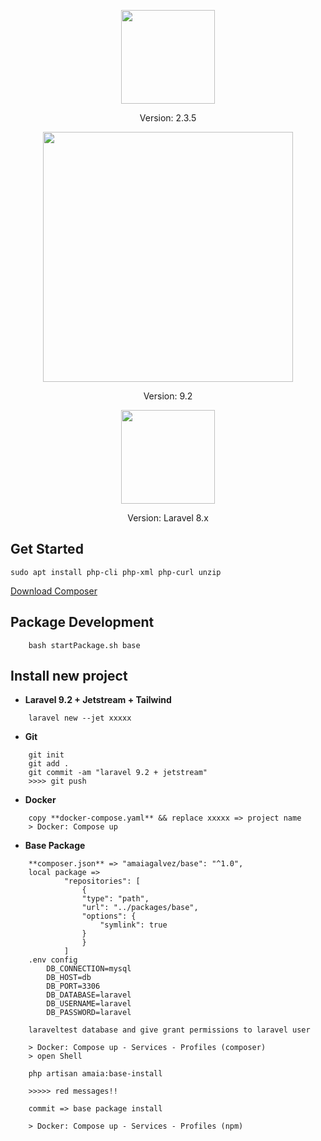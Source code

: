 <p align="center"><a href="https://getcomposer.org/" target="_blank" title="Composer"><img src="https://getcomposer.org/img/logo-composer-transparent5.png" width="150"></a></p>

<p align="center">
Version: 2.3.5
</p>

<p align="center"><a href="https://laravel.com" target="_blank" title="Laravel"><img src="https://raw.githubusercontent.com/laravel/art/master/logo-lockup/5%20SVG/2%20CMYK/1%20Full%20Color/laravel-logolockup-cmyk-red.svg" width="400"></a></p>

<p align="center">
Version: 9.2
</p>

<p align="center"><a href="https://laravelpackage.com/" target="_blank" title="Laravel Package Development"><img src="https://laravelpackage.com/laravel-package-logo.png" width="150"></a></p>

<p align="center">
Version: Laravel 8.x
</p>

## Get Started

```
sudo apt install php-cli php-xml php-curl unzip
```
<a href="https://getcomposer.org/download/">Download Composer</a>  

## Package Development
```
    bash startPackage.sh base
```

## Install new project

- **Laravel 9.2 + Jetstream + Tailwind**
```
    laravel new --jet xxxxx
```

- **Git**
```
    git init
    git add .
    git commit -am "laravel 9.2 + jetstream"
    >>>> git push
```

- **Docker**
```
    copy **docker-compose.yaml** && replace xxxxx => project name
    > Docker: Compose up
```

- **Base Package**
```
    **composer.json** => "amaiagalvez/base": "^1.0", 
    local package =>
            "repositories": [
                {
                "type": "path",
                "url": "../packages/base",
                "options": {
                    "symlink": true
                }
                }
            ]    
    .env config
        DB_CONNECTION=mysql
        DB_HOST=db
        DB_PORT=3306
        DB_DATABASE=laravel
        DB_USERNAME=laravel
        DB_PASSWORD=laravel

    laraveltest database and give grant permissions to laravel user

    > Docker: Compose up - Services - Profiles (composer) 
    > open Shell

    php artisan amaia:base-install

    >>>>> red messages!!

    commit => base package install   

    > Docker: Compose up - Services - Profiles (npm) 

```